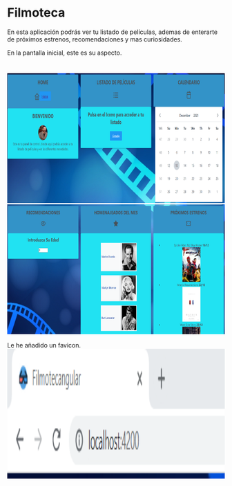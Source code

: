 # Filmoteca

En esta aplicación podrás ver tu listado de películas, ademas de enterarte de próximos estrenos, recomendaciones y mas curiosidades.

En la pantalla inicial, este es su aspecto.
#
<img height="300px" width="800px" src="/src/assets/img/Screenshot_1.png">
<img height="300px" width="800px" src="/src/assets/img/Screenshot_3.png">

Le he añadido un favicon.
<img height="300px" width="800px" src="/src/assets/img/Screenshot_7.png">






